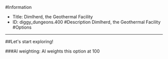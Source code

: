 #Information
 - Title: Dimlherd, the Geothermal Facility
 - ID: diggy_dungeons.400
#Description
Dimlherd, the Geothermal Facility
#Options

___
##Let's start exploring!

###AI weighting:
AI weights this option at 100

